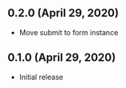 ## 0.2.0 (April 29, 2020)

- Move submit to form instance

## 0.1.0 (April 29, 2020)

- Initial release
